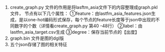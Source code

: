 1. create_graph.py 文件的作用是将lasftm_asia文件下的内容整理成graph.pkl文件，
节点有以下几个属性：
    ①feature：由lastfm_asia_features.json生成，是以one-hot编码形式保存，每个节点的feature长度等于json中出现的不同数字的个数（详情看create_graph.py 第40 -48行）
    ②label：由lastfm_asia_target.csv生成
    ③degree：保存当前节点的【出度】
2. graph.bin 文件是图的dgl版
3. 五个json存储了图的相关特征
